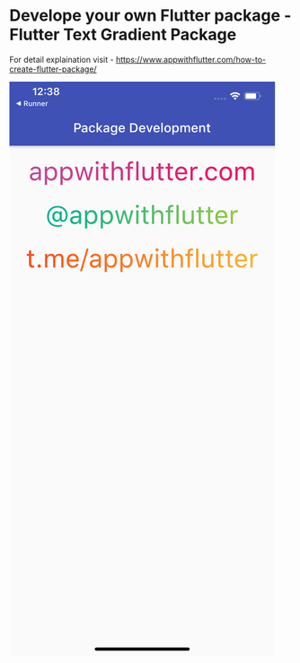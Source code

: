 # Develope your own Flutter package - Flutter Text Gradient Package

For detail explaination visit - https://www.appwithflutter.com/how-to-create-flutter-package/

![WhatsApp ui redesign in Flutter](/ss/flutter-package-development.png)

